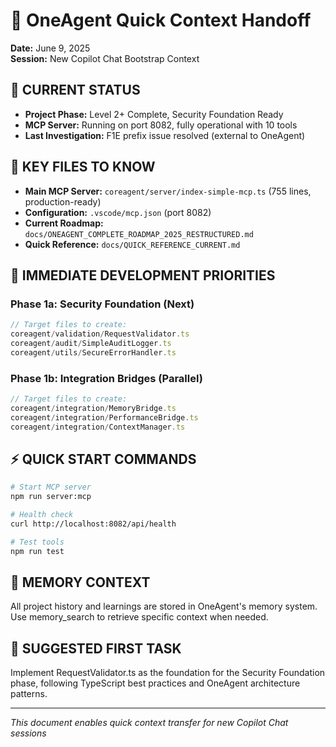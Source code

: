 # 🚀 OneAgent Quick Context Handoff
**Date:** June 9, 2025  
**Session:** New Copilot Chat Bootstrap Context  

## 🎯 **CURRENT STATUS**
- **Project Phase:** Level 2+ Complete, Security Foundation Ready
- **MCP Server:** Running on port 8082, fully operational with 10 tools
- **Last Investigation:** F1E prefix issue resolved (external to OneAgent)

## 📁 **KEY FILES TO KNOW**
- **Main MCP Server:** `coreagent/server/index-simple-mcp.ts` (755 lines, production-ready)
- **Configuration:** `.vscode/mcp.json` (port 8082)
- **Current Roadmap:** `docs/ONEAGENT_COMPLETE_ROADMAP_2025_RESTRUCTURED.md`
- **Quick Reference:** `docs/QUICK_REFERENCE_CURRENT.md`

## 🔧 **IMMEDIATE DEVELOPMENT PRIORITIES**

### **Phase 1a: Security Foundation (Next)**
```typescript
// Target files to create:
coreagent/validation/RequestValidator.ts
coreagent/audit/SimpleAuditLogger.ts  
coreagent/utils/SecureErrorHandler.ts
```

### **Phase 1b: Integration Bridges (Parallel)**
```typescript
// Target files to create:
coreagent/integration/MemoryBridge.ts
coreagent/integration/PerformanceBridge.ts
coreagent/integration/ContextManager.ts
```

## ⚡ **QUICK START COMMANDS**
```bash
# Start MCP server
npm run server:mcp

# Health check
curl http://localhost:8082/api/health

# Test tools
npm run test
```

## 🧠 **MEMORY CONTEXT**
All project history and learnings are stored in OneAgent's memory system. Use memory_search to retrieve specific context when needed.

## 🎯 **SUGGESTED FIRST TASK**
Implement RequestValidator.ts as the foundation for the Security Foundation phase, following TypeScript best practices and OneAgent architecture patterns.

---
*This document enables quick context transfer for new Copilot Chat sessions*
